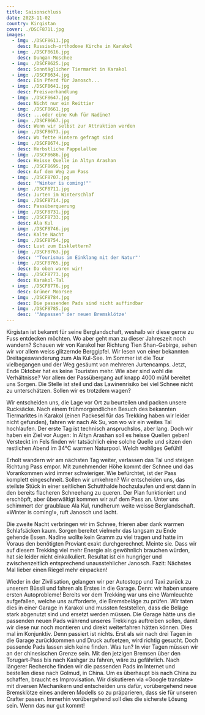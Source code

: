 ```yaml
---
title: Saisonschluss
date: 2023-11-02
country: Kirgistan
cover: ./DSCF8711.jpg
images:
  - img: ./DSCF8611.jpg
    desc: Russisch-orthodoxe Kirche in Karakol
  - img: ./DSCF8616.jpg
    desc: Dungan-Moschee
  - img: ./DSCF8625.jpg
    desc: Sonntäglicher Tiermarkt in Karakol
  - img: ./DSCF8634.jpg
    desc: Ein Pferd für Janosch...
  - img: ./DSCF8641.jpg
    desc: Preisverhandlung
  - img: ./DSCF8647.jpg
    desc: Nicht nur ein Reittier
  - img: ./DSCF8661.jpg
    desc: ...oder eine Kuh für Nadine?
  - img: ./DSCF8667.jpg
    desc: Wenn wir selbst zur Attraktion werden
  - img: ./DSCF8673.jpg
    desc: Wo fette Hintern gefragt sind
  - img: ./DSCF8674.jpg
    desc: Herbstliche Pappelallee
  - img: ./DSCF8686.jpg
    desc: Heisse Quelle in Altyn Arashan
  - img: ./DSCF8695.jpg
    desc: Auf dem Weg zum Pass
  - img: ./DSCF8707.jpg
    desc: '"Winter is coming!"'
  - img: ./DSCF8711.jpg
    desc: Jurten im Winterschlaf
  - img: ./DSCF8714.jpg
    desc: Passüberquerung
  - img: ./DSCF8731.jpg
  - img: ./DSCF8733.jpg
    desc: Ala Kul
  - img: ./DSCF8746.jpg
    desc: Kalte Nacht
  - img: ./DSCF8754.jpg
    desc: Lust zum Eisklettern?
  - img: ./DSCF8763.jpg
    desc: '"Tourismus im Einklang mit der Natur"'
  - img: ./DSCF8765.jpg
    desc: Da oben waren wir!
  - img: ./DSCF8773.jpg
    desc: Karakol-Tal
  - img: ./DSCF8776.jpg
    desc: Grüner Moorsee
  - img: ./DSCF8784.jpg
    desc: Die passenden Pads sind nicht auffindbar
  - img: ./DSCF8785.jpg
    desc: '"Anpassen" der neuen Bremsklötze'
---
```

Kirgistan ist bekannt für seine Berglandschaft, weshalb wir diese gerne zu Fuss entdecken möchten. Wo aber geht man zu dieser Jahreszeit noch wandern? Schauen wir von Karakol her Richtung Tien Shan-Gebirge, sehen wir vor allem weiss glitzernde Berggipfel. Wir lesen von einer bekannten Dreitageswanderung zum Ala Kul-See. Im Sommer ist die Tour vielbegangen und der Weg gesäumt von mehreren Jurtencamps. Jetzt, Ende Oktober hat es keine Touristen mehr. Wie aber sind wohl die Verhältnisse? Vor allem der Passübergang auf  knapp 4000 müM bereitet uns Sorgen. Die Stelle ist steil und das Lawinenrisiko bei viel Schnee nicht zu unterschätzen. Sollen wir es trotzdem wagen?

Wir entscheiden uns, die Lage vor Ort zu beurteilen und packen unsere Rucksäcke. Nach einem frühmorgendlichen Besuch des bekannten Tiermarktes in Karakol (einen Packesel für das Trekking haben wir leider nicht gefunden), fahren wir nach Ak Su, von wo wir ein weites Tal hochlaufen. Der erste Tag ist technisch anspruchslos, aber lang. Doch wir haben ein Ziel vor Augen: In Altyn Arashan soll es heisse Quellen geben! Versteckt im Fels finden wir tatsächlich eine solche Quelle und sitzen den restlichen Abend im 34°C warmen Naturpool. Welch wohliges Gefühl!

Erholt wandern wir am nächsten Tag weiter, verlassen das Tal und steigen Richtung Pass empor. Mit zunehmender Höhe kommt der Schnee und das Vorankommen wird immer schwieriger. Wie befürchtet, ist der Pass komplett eingeschneit. Sollen wir umkehren? Wir entscheiden uns, das steilste Stück in einer seitlichen Schutthalde hochzulaufen und erst dann in den bereits flacheren Schneehang zu queren. Der Plan funktioniert und erschöpft, aber überwältigt kommen wir auf dem Pass an. Unter uns schimmert der graublaue Ala Kul, rundherum weite weisse Berglandschaft. «Winter is coming!», ruft Janosch und lacht.

Die zweite Nacht verbringen wir im Schnee, frieren aber dank warmen Schlafsäcken kaum. Sorgen bereitet vielmehr das langsam zu Ende gehende Essen. Nadine wollte kein Gramm zu viel tragen und hatte im Voraus den benötigten Proviant exakt durchgerechnet. Meinte sie. Dass wir auf diesem Trekking viel mehr Energie als gewöhnlich brauchen würden, hat sie leider nicht einkalkuliert. Resultat ist ein hungriger und zwischenzeitlich entsprechend unausstehlicher Janosch. Fazit: Nächstes Mal lieber einen Riegel mehr einpacken!

Wieder in der Zivilisation, gelangen wir per Autostopp und Taxi zurück zu unserem Büssli und fahren als Erstes in die Garage. Denn: wir haben unsere ersten Autoprobleme! Bereits vor dem Trekking war uns eine Warnleuchte aufgefallen, welche uns aufforderte, die Bremsbeläge zu prüfen. Wir taten dies in einer Garage in Karakol und mussten feststellen, dass die Beläge stark abgenutzt sind und ersetzt werden müssen. Die Garage hätte uns die passenden neuen Pads während unseres Trekkings auftreiben sollen, damit wir diese nur noch montieren und direkt weiterfahren hätten können. Dies mal im Konjunktiv. Denn passiert ist nichts. Erst als wir nach drei Tagen in die Garage zurückkommen und Druck aufsetzen, wird richtig gesucht. Doch passende Pads lassen sich keine finden. Was tun? In vier Tagen müssen wir an der chinesischen Grenze sein. Mit den jetzigen Bremsen über den Torugart-Pass bis nach Kashgar zu fahren, wäre zu gefährlich. Nach längerer Recherche finden wir die passenden Pads im Internet und bestellen diese nach Golmud, in China. Um es überhaupt bis nach China zu schaffen, braucht es Improvisation. Wir diskutieren via «Google translate» mit diversen Mechanikern und entscheiden uns dafür, vorübergehend neue Bremsklötze eines anderen Modells so zu präparieren, dass sie für unseren Crafter passen. Immerhin vorübergehend soll dies die sicherste Lösung sein. Wenn das nur gut kommt!
